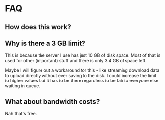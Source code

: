 # FAQ
## How does this work?

## Why is there a 3 GB limit?

This is because the server I use has just 10 GB of disk space. Most of that is used for other (important) stuff and there is only 3.4 GB of space left.

Maybe I will figure out a workaround for this - like streaming download data to upload directly without ever saving to the disk. I could increase the limit to higher values but it has to be there regardless to be fair to everyone else waiting in queue.

## What about bandwidth costs?

Nah that's free.